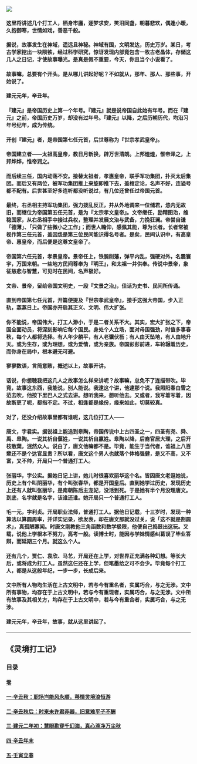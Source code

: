 ![](../画/扉页.png)
#### 这里将讲述几个打工人，栖身市廛，逐梦求安，笑泪同盏，朝暮悲欢，偶逢小暖，久抱御寒，世情如戏，善恶千般。
#### 据说，故事发生在神域，遥远且神秘。神域有国，文明发达，历史万岁。某日，考古学家挖出一块陨铁，经过科学研究，惊讶发现内部竟包含一枚古老晶体，存储这几人之日记，才使故事曝光。是真是假不重要，今天，你且当个小说看了。
#### 故事嘛，总要有个开头。是从哪儿讲起好呢？不如就从，那年、那人、那些事，开始说了。
#### 建元元年，辛丑年。
#### 『建元』是帝国历史上第一个年号。『建元』就是说帝国自此始有年号。而在『建元』之前，帝国历史万岁，却没有过年号。『建元』以降，之后历朝历代，均沿习年号纪年，成为传统。
#### 开创『建元』者，是帝国第七任元首，后世尊称为『世宗孝武皇帝』。
#### 帝国建立者——太祖高皇帝，教日月新换，辟万世清朗。上邦煌煌，惟帝泽之，上邦烨烨，惟帝润之。
#### 而后续三任，国内动荡不安。接替太祖者，孝惠皇帝，联手军功集团，扑灭太后集团。而后又有两位，被军功集团推上来旋即推下去，盖棺定论，名声不好，连谥号都不配有。后世甚至好多连听都没听说过，有几位还曾任过帝国元首。
#### 最终，右丞相主持军功集团，强力拨乱反正，并从外地调来一位储君，怹内无故旧，而继位为帝国第五任元首，是为『太宗孝文皇帝』。文帝继任，励精图治，维稳国家，从右丞相手中接过兵权，整理并发展文治与武备，力挽狂澜。帝尝自谦「德薄」、「只做了些微小之工作」；而世人瞻仰，感佩其能，尊为长者。长者常被视作第三任元首，盖因怹是第三位民间能识得名号者。是矣，民间认识中，有高皇帝、惠皇帝，而后便是这尊文皇帝了。
#### 帝国第六任元首，孝景皇帝。景帝任上，铁腕削藩，弹平内乱，强硬对外，名震寰宇，万国来朝。一些地方民间尊奉为『明王』，和太祖一并供奉。传说中景帝，象征慈悲与智慧，可见时在民间，名声极好。
#### 文帝、景帝，留给帝国文明史，一段『文景之治』，佳话为史书、民间所传诵。
#### 直到帝国第七任元首，开篇便提及『世宗孝武皇帝』，接手这强大帝国，步入正轨，蒸蒸日上。帝国亦开启其正义、文明、伟大扩张。
#### 你不能说，帝国伟大，打工人渺小，于是二者关系不大。其实，宏大扩张之下，帝国全面动员，将深刻影响它每个国民。身处个人立场，面对母国强劲，时值多事春秋，每个人都将选择。有人年少躺平，有人老骥伏枥；有人由天坠地，有人由地升天。或为生存，或为理想，或为爱情，或为亲族。帝国彭彭前进，车轮辗着历史，而你身在局中，根本避无可避。
#### 寥寥数语，言简意赅，概述以上，故事开讲。
#### 话说，你想聴我把这几人之故事怎么样来讲呢？故事嘛，总免不了连描带吹。毕竟，故事这东西，我能说，别人能说。我逮这个讲，他逮那个说。我照阳春白雪之范去吹，他按下里巴人之式去讲。想听我来，想听他去。又或者，我写着写着，因故断更了呢，都指不定。不过，相逢都是缘份，缘来如此，切莫较真。
#### ​对了，还没介绍故事里都有谁呢，这几位打工人——
#### 唐文，字君实。据说祖上能追到皋陶，帝国传说中上古四圣之一，四圣有尧、舜、禹、皋陶。一说其析自偃姓，一说其析自嬴姓。皋陶以降，后裔官居大理，之后开枝散葉，泯然众人。说白了，唐文他嘛都不是。毕竟，能生于当代者，谁祖上八百辈还不是个达官显贵？所以看，唐文这个男人也就落个体格强健，是又不高，又不富，又不帅，开局只一个普通打工人。
#### 张丽华，字公实。据她日记上讲，她儿时很喜欢丽华这个名。皆因唐文老逗她说，历史上有个叫阴丽华，有个叫张春华，都是开国皇后。直到她学过历史，发现历史上还有人就叫张丽华，是南朝陈后主宠妃，没活到死。于是她有半个月没理唐文。到底，名字就是名字，该谁还谁。她开局只一个普通打工人。
#### 毛一元，字利贞。开局职业法师，普通打工人。据他日记载，十三岁时，发现一种算法以算圆周率，并详实记录，欲发表，却在唐文那就没过关，说「这不就是割圆术」，真孤陋寡闻。时唐文刚教他三角函数和数学极限，他便自己捣鼓出这玩。又载，说他上学根本不努力，高考一般。读博士时，能因与学妹情感纠葛误了毕业答辩，而延期三个月。就这么个人。
#### 还有几个，贾仁、袁欣、马艺，开局还在上学，对世界正充满各种幻想。等长大后，或将成为打工人。虽然这仨还在上学，但笔墨给之可不会少。毕竟每个打工人，都是从这般年纪，一步一步，长成后来。
#### 文中所有人物均生活在上古文明中，若与今有重名者，实属巧合，与之无涉。文中所有事物，均存在于上古文明中，若与今有重现者，实属巧合，与之无涉。文中所有故事及其相关方，均存在于上古文明中，若与今有重合者，实属巧合，与之无涉。
#### 建元元年，辛丑年，故事，就从这里讲起了。

-------

## 《灵境打工记》
### 目录
#### [零](零.md)
#### [一·辛丑秋：职场岂能风永顺，移情灵境浪恒游](一·辛丑秋：职场岂能风永顺，移情灵境浪恒游.md)
#### [二·辛丑秋后：时来未许君非器，旧意难平子不酬](二·辛丑秋后：时来未许君非器，旧意难平子不酬.md)
#### [三·建元二年初：慧眼勘穿千幻海，真心涤净万尘秋](三·建元二年初：慧眼勘穿千幻海，真心涤净万尘秋.md)
#### [四·辛丑年末](四·辛丑年末.md)
#### [五·壬寅立春](五·壬寅立春.md)

